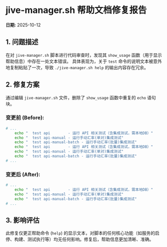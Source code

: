 # jive-manager.sh 帮助文档修复报告

**日期:** 2025-10-12

## 1. 问题描述

在对 `jive-manager.sh` 脚本进行代码审查时，发现其 `show_usage` 函数（用于显示帮助信息）中存在一处文本错误。
具体表现为，关于 `test` 命令的说明文本被意外地复制粘贴了一次，导致 `./jive-manager.sh help` 的输出内容存在冗余。

## 2. 修复方案

通过编辑 `jive-manager.sh` 文件，删除了 `show_usage` 函数中重复的 `echo` 语句块。

### 变更前 (Before):

```bash
# ...
    echo "  test api        - 运行 API 相关测试（含集成测试，需本地DB）"
    echo "  test api-manual - 运行手动汇率(单对)集成测试"
    echo "  test api-manual-batch - 运行手动汇率(批量)集成测试"
    echo "  test api        - 运行 API 相关测试（含集成测试，需本地DB）"
    echo "  test api-manual - 运行手动汇率(单对)集成测试"
    echo "  test api-manual-batch - 运行手动汇率(批量)集成测试"
# ...
```

### 变更后 (After):

```bash
# ...
    echo "  test api        - 运行 API 相关测试（含集成测试，需本地DB）"
    echo "  test api-manual - 运行手动汇率(单对)集成测试"
    echo "  test api-manual-batch - 运行手动汇率(批量)集成测试"
# ...
```

## 3. 影响评估

此修复仅更正帮助命令 (`help`) 的显示文本，对脚本的任何核心功能（如服务的启停、构建、测试执行等）均无任何影响。修复后，帮助信息更加清晰、准确。
